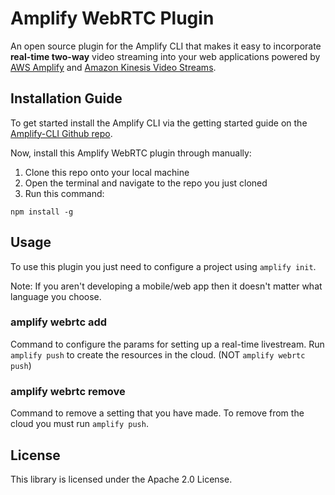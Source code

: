 # Amplify WebRTC Plugin

An open source plugin for the Amplify CLI that makes it easy to incorporate **real-time two-way** video streaming into your web applications powered by [AWS Amplify](https://aws-amplify.github.io/) and [Amazon Kinesis Video Streams](https://aws.amazon.com/kinesis/video-streams/).

## Installation Guide

To get started install the Amplify CLI via the getting started guide on the [Amplify-CLI Github repo](https://github.com/aws-amplify/amplify-cli/).

Now, install this Amplify WebRTC plugin through manually:

1. Clone this repo onto your local machine
1. Open the terminal and navigate to the repo you just cloned
1. Run this command: 
```
npm install -g
```

## Usage

To use this plugin you just need to configure a project using `amplify init`.

Note: If you aren't developing a mobile/web app then it doesn't matter what language you choose.


### amplify webrtc add

Command to configure the params for setting up a real-time livestream. Run `amplify push` to create the resources in the cloud. (NOT `amplify webrtc push`)

### amplify webrtc remove

Command to remove a setting that you have made. To remove from the cloud you must run `amplify push`.

## License

This library is licensed under the Apache 2.0 License. 
